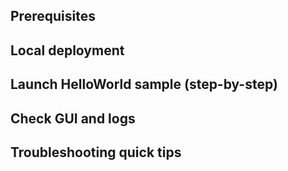 ## Prerequisites

## Local deployment

## Launch HelloWorld sample (step-by-step)

## Check GUI and logs

## Troubleshooting quick tips

